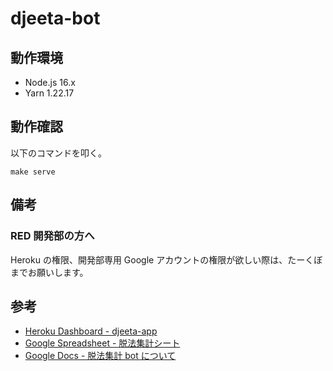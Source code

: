 # djeeta-bot

## 動作環境

- Node.js 16.x
- Yarn 1.22.17

## 動作確認

以下のコマンドを叩く。

```
make serve
```

## 備考

### RED 開発部の方へ

Heroku の権限、開発部専用 Google アカウントの権限が欲しい際は、たーくぼまでお願いします。

## 参考

- [Heroku Dashboard - djeeta-app](https://dashboard.heroku.com/apps/djeeta-app)
- [Google Spreadsheet - 脱法集計シート](https://docs.google.com/spreadsheets/d/18ZCCbWiMg0E-tO9rcNbJuGvI5kxrmPPzOgHreDkZtkg)
- [Google Docs - 脱法集計 bot について](https://docs.google.com/document/d/1bKlONh4W_pg6RA-29JLGLOhsWOGDc8ubH-6zl6vtykU)
